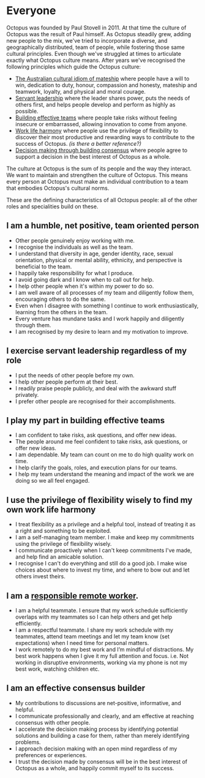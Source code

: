 # Everyone

Octopus was founded by Paul Stovell in 2011. At that time the culture of Octopus was the result of Paul himself. As Octopus steadily grew, adding new people to the mix, we've tried to incorporate a diverse, and geographically distributed, team of people, while fostering those same cultural principles.  Even though we've struggled at times to articulate exactly what Octopus culture means. After years we've recognised the following principles which guide the Octopus culture:

- [The Australian cultural idiom of mateship](https://en.wikipedia.org/wiki/Mateship) where people have a will to win, dedication to duty, honour, compassion and honesty, mateship and teamwork, loyalty, and physical and moral courage.
- [Servant leadership](https://en.wikipedia.org/wiki/Servant_leadership) where the leader shares power, puts the needs of others first, and helps people develop and perform as highly as possible.
- [Building effective teams](https://rework.withgoogle.com/blog/five-keys-to-a-successful-google-team/) where people take risks without feeling insecure or embarrassed, allowing innovation to come from anyone.
- [Work life harmony](https://medium.com/@katemccready/work-life-balance-vs-work-life-harmony-ea23ba05e279) where people use the privilege of flexibility to discover their most productive and rewarding ways to contribute to the success of Octopus. _(is there a better reference?)_
- [Decision making through building consensus](https://en.wikipedia.org/wiki/Consensus_decision-making) where people agree to support a decision in the best interest of Octopus as a whole.

The culture at Octopus is the sum of its people and the way they interact. We want to maintain and strengthen the culture of Octopus.  This means every person at Octopus must make an individual contribution to a team that embodies Octopus's cultural norms.

These are the defining characteristics of all Octopus people: all of the other roles and specialities build on these.

## I am a humble, net positive, team oriented person

- Other people genuinely enjoy working with me.
- I recognise the individuals as well as the team.
- I understand that diversity in age, gender identity, race, sexual orientation, physical or mental ability, ethnicity, and perspective is beneficial to the team.
- I happily take responsibility for what I produce.
- I avoid going dark and I know when to call out for help.
- I help other people when it's within my power to do so.
- I am well aware of all processes of my team and diligently follow them, encouraging others to do the same.
- Even when I disagree with something I continue to work enthusiastically, learning from the others in the team.
- Every venture has mundane tasks and I work happily and diligently through them.
- I am recognised by my desire to learn and my motivation to improve.

## I exercise servant leadership regardless of my role

- I put the needs of other people before my own.
- I help other people perform at their best.
- I readily praise people publicly, and deal with the awkward stuff privately.
- I prefer other people are recognised for their accomplishments.

## I play my part in building effective teams

- I am confident to take risks, ask questions, and offer new ideas.
- The people around me feel confident to take risks, ask questions, or offer new ideas.
- I am dependable. My team can count on me to do high quality work on time.
- I help clarify the goals, roles, and execution plans for our teams.
- I help my team understand the meaning and impact of the work we are doing so we all feel engaged.

## I use the privilege of flexibility wisely to find my own work life harmony

- I treat flexibility as a privilege and a helpful tool, instead of treating it as a right and something to be exploited.
- I am a self-managing team member. I make and keep my commitments using the privilege of flexibility wisely.
- I communicate proactively when I can't keep commitments I've made, and help find an amicable solution.
- I recognise I can't do everything and still do a good job. I make wise choices about where to invest my time, and where to bow out and let others invest theirs.

## I am a [responsible remote worker](https://octopushq.atlassian.net/wiki/spaces/IN/pages/542539777/Working+Remote).

- I am a helpful teammate. I ensure that my work schedule sufficiently overlaps with my teammates so I can help others and get help efficiently.
- I am a respectful teammate. I share my work schedule with my teammates, attend team meetings and let my team know (set expectations) when I need time for personal matters. 
- I work remotely to do my best work and I’m mindful of distractions. My best work happens when I give it my full attention and focus. i.e. Not working in disruptive environments, working via my phone is not my best work, watching children etc.

## I am an effective consensus builder

- My contributions to discussions are net-positive, informative, and helpful.
- I communicate professionally and clearly, and am effective at reaching consensus with other people.
- I accelerate the decision making process by identifying potential solutions and building a case for them, rather than merely identifying problems.
- I approach decision making with an open mind regardless of my preferences or experiences.
- I trust the decision made by consensus will be in the best interest of Octopus as a whole, and happily commit myself to its success.
